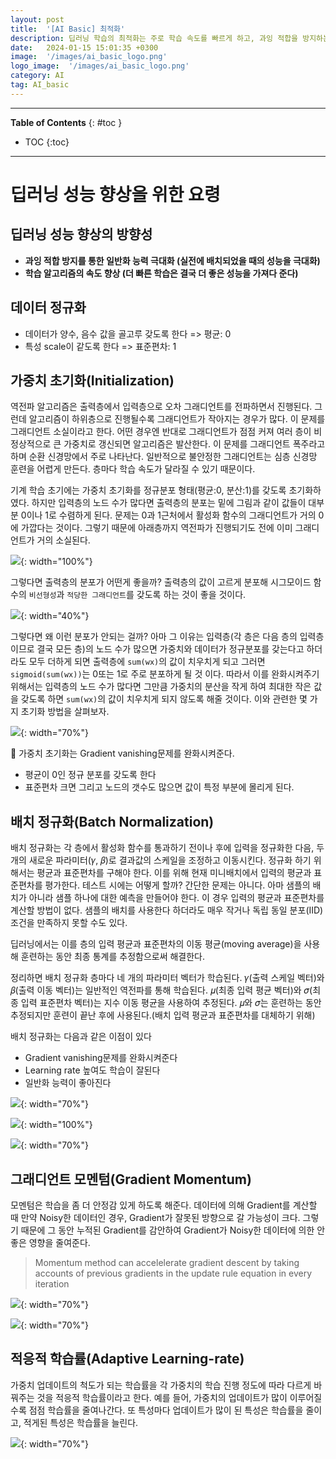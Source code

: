 ```yaml
---
layout: post
title:  '[AI Basic] 최적화'
description: 딥러닝 학습의 최적화는 주로 학습 속도를 빠르게 하고, 과잉 적합을 방지하는데 주 목적이 있다
date:   2024-01-15 15:01:35 +0300
image:  '/images/ai_basic_logo.png'
logo_image:  '/images/ai_basic_logo.png'
category: AI
tag: AI_basic
---
```

---

**Table of Contents**
{: #toc }
*  TOC
{:toc}

---


# 딥러닝 성능 향상을 위한 요령

## 딥러닝 성능 향상의 방향성  

- **과잉 적합 방지를 통한 일반화 능력 극대화 (실전에 배치되었을 때의 성능을 극대화)**
- **학습 알고리즘의 속도 향상 (더 빠른 학습은 결국 더 좋은 성능을 가져다 준다)**


## 데이터 정규화

- 데이터가 양수, 음수 값을 골고루 갖도록 한다 => 평균: 0
- 특성 scale이 같도록 한다 => 표준편차: 1

## 가중치 초기화(Initialization)  

역전파 알고리즘은 출력층에서 입력층으로 오차 그래디언트를 전파하면서 진행된다. 그런데 알고리즘이 하위층으로 진행될수록 그래디언트가 작아지는 경우가 많다. 이 문제를 그래디언트 소실이라고 한다. 어떤 경우엔 반대로 그래디언트가 점점 커져 여러 층이 비정상적으로 큰 가중치로 갱신되면 알고리즘은 발산한다. 이 문제를 그래디언트 폭주라고 하며 순환 신경망에서 주로 나타난다. 일반적으로 불안정한 그래디언트는 심층 신경망 훈련을 어렵게 만든다. 층마다 학습 속도가 달라질 수 있기 때문이다.  
 
기계 학습 초기에는 가중치 초기화를 정규분포 형태(평균:0, 분산:1)를 갖도록 초기화하였다. 하지만 입력층의 노드 수가 많다면 출력층의 분포는 밑에 그림과 같이 값들이 대부분 0이나 1로 수렴하게 된다. 문제는 0과 1근처에서 활성화 함수의 그래디언트가 거의 0에 가깝다는 것이다. 그렇기 때문에 아래층까지 역전파가 진행되기도 전에 이미 그래디언트가 거의 소실된다.  

![](/images/w_init.png){: width="100%"}  

그렇다면 출력층의 분포가 어떤게 좋을까? 출력층의 값이 고르게 분포해 시그모이드 함수의 `비선형성`과 `적당한 그래디언트`를 갖도록 하는 것이 좋을 것이다.  

![](/images/w_init_1.png){: width="40%"}  

그렇다면 왜 이런 분포가 안되는 걸까? 아마 그 이유는 입력층(각 층은 다음 층의 입력층이므로 결국 모든 층)의 노드 수가 많으면 가중치와 데이터가 정규분포를 갖는다고 하더라도 모두 더하게 되면 출력층에 `sum(wx)`의 값이 치우치게 되고 그러면 `sigmoid(sum(wx))`는 0또는 1로 주로 분포하게 될 것 이다. 따라서 이를 완화시켜주기 위해서는 입력층의 노드 수가 많다면 그만큼 가중치의 분산을 작게 하여 최대한 작은 값을 갖도록 하면 `sum(wx)`의 값이 치우치게 되지 않도록 해줄 것이다. 이와 관련한 몇 가지 초기화 방법을 살펴보자.   

![](/images/w_init_2.png){: width="70%"}  

🔔 가중치 초기화는 Gradient vanishing문제를 완화시켜준다.  

- 평균이 0인 정규 분포를 갖도록 한다
- 표준편차 크면 그리고 노드의 갯수도 많으면 값이 특정 부분에 몰리게 된다.


## 배치 정규화(Batch Normalization)  

배치 정규화는 각 층에서 활성화 함수를 통과하기 전이나 후에 입력을 정규화한 다음, 두 개의 새로운 파라미터(𝛾, 𝛽)로 결과값의 스케일을 조정하고 이동시킨다. 정규화 하기 위해서는 평균과 표준편차를 구해야 한다. 이를 위해 현재 미니배치에서 입력의 평균과 표준편차를 평가한다. 테스트 시에는 어떻게 할까? 간단한 문제는 아니다. 아마 샘플의 배치가 아니라 샘플 하나에 대한 예측을 만들어야 한다. 이 경우 입력의 평균과 표준편차를 계산할 방법이 없다. 샘플의 배치를 사용한다 하더라도 매우 작거나 독립 동일 분포(IID)조건을 만족하지 못할 수도 있다.  

딥러닝에서는 이를 층의 입력 평균과 표준편차의 이동 평균(moving average)을 사용해 훈련하는 동안 최종 통계를 추정함으로써 해결한다.  

정리하면 배치 정규화 층마다 네 개의 파라미터 벡터가 학습된다.  𝛾(출력 스케일 벡터)와 𝛽(출력 이동 벡터)는 일반적인 역전파를 통해 학습된다. 𝜇(최종 입력 평균 벡터)와 𝜎(최종 입력 표준편차 벡터)는 지수 이동 평균을 사용하여 추정된다. 𝜇와 𝜎는 훈련하는 동안 추정되지만 훈련이 끝난 후에 사용된다.(배치 입력 평균과 표준편차를 대체하기 위해)  

배치 정규화는 다음과 같은 이점이 있다  

- Gradient vanishing문제를 완화시켜준다
- Learning rate 높여도 학습이 잘된다  
- 일반화 능력이 좋아진다

![](/images/performance_2.png){: width="70%"}  

![](/images/performance_3.png){: width="100%"}  

![](/images/performance_0.png){: width="70%"} 

## 그래디언트 모멘텀(Gradient Momentum)  

모멘텀은 학습을 좀 더 안정감 있게 하도록 해준다. 데이터에 의해 Gradient를 계산할 때 만약 Noisy한 데이터인 경우, Gradient가 잘못된 방향으로 갈 가능성이 크다. 그렇기 때문에 그 동안 누적된 Gradient를 감안하여 Gradient가 Noisy한 데이터에 의한 안 좋은 영향을 줄여준다. 

> Momentum method can accelelerate gradient descent by taking accounts of previous gradients in the update rule equation in every iteration

![](/images/performance_4.png){: width="70%"}  

![](/images/performance_5.png){: width="70%"}  

## 적응적 학습률(Adaptive Learning-rate)  

가중치 업데이트의 척도가 되는 학습률을 각 가중치의 학습 진행 정도에 따라 다르게 바꿔주는 것을 적응적 학습률이라고 한다. 예를 들어, 가중치의 업데이트가 많이 이루어질수록 점점 학습률을 줄여나간다. 또 특성마다 업데이트가 많이 된 특성은 학습률을 줄이고, 적게된 특성은 학습률을 늘린다.

![](/images/performance_6.png){: width="70%"}  
